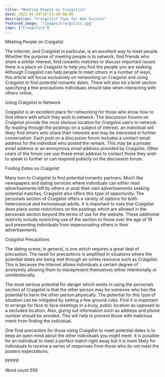 ```yaml
---
title: "Meeting People on Craigslist"
date: 2022-02-09T10:53:48-08:00
description: "Craigslist Tips for Web Success"
featured_image: "/images/Craigslist.jpg"
tags: ["Craigslist"]
---
```


Meeting People on Craigslist

The Internet, and Craigslist in particular, is an excellent way to meet people. Whether the purpose of meeting people is to network, find friends who share a similar interest, find romantic matches or discuss important issues there is a place on Craigslist to help you find the people you are seeking. Although Craigslist can help people to meet others in a number of ways, this article will focus exclusively on networking on Craigslist and using Craigslist to find potential romantic dates. There will also be a brief section specifying a few precautions individuals should take when interacting with others online. 

Using Craigslist to Network

Craigslist is an excellent place for networking for those who know how to find others with which they wish to network. The discussion forums on Craigslist provide the most obvious location for Craigslist users to network. By reading through the postings on a subject of interest, an individual will likely find others who share their interests and may be interested in further conversation. Each post on a discussion forum includes a contact email address for the individual who posted the remark. This may be a private email address or an anonymous email address provided by Craigslist. Other users of the forum can use these email address to contact those they wish to speak to further or can respond publicly on the discussion forum. 

Finding Dates on Craigslist

Many turn to Craigslist to find potential romantic partners. Much like newspapers and dating services where individuals can either read advertisements left by others or post their own advertisements seeking potential matches, Craigslist also offers this type of opportunity. The personals section of Craigslist offers a variety of options for both heterosexual and homosexual adults. It is important to note that Craigslist does place some restrictions on the postings which are allowed in the personals section beyond the terms of use for the website. These additional restricts include restricting use of the section to those over the age of 18 and preventing individuals from impersonating others in their advertisements. 

Craigslist Precautions

The dating scene, in general, is one which requires a great deal of precaution. The need for precautions is amplified in situations where the potential dates are being met through an online resource such as Craigslist. This is because the Internet allows individuals a certain degree of anonymity allowing them to misrepresent themselves either intentionally or unintentionally. 

The most serious potential for danger which exists in using the personals section of Craigslist is that the other person may be someone who has the potential to harm the other person physically. The potential for this type of situation can be mitigated by setting a few ground rules. First it is important to arrange for face to face meetings in a busy, public location as opposed to a secluded location. Also, giving out information such as address and phone number should be avoided. This will help to prevent those with malicious intent from finding the individual. 

One final precaution for those using Craigslist to meet potential dates is to keep an open mind about the other individuals you might meet. It is possible for an individual to meet a perfect match right away but it is more likely for individuals to receive a series of responses from those who do not meet the posters expectations. 

PPPPP

Word count 559


